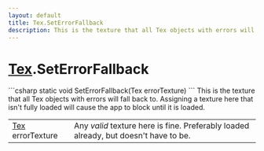 ```yaml
---
layout: default
title: Tex.SetErrorFallback
description: This is the texture that all Tex objects with errors will fall back to. Assigning a texture here that isn't fully loaded will cause the app to block until it is loaded.
---
```

# [Tex]({{site.url}}/Pages/StereoKit/Tex.html).SetErrorFallback

<div class='signature' markdown='1'>
```csharp
static void SetErrorFallback(Tex errorTexture)
```
This is the texture that all Tex objects with errors will
fall back to. Assigning a texture here that isn't fully loaded will
cause the app to block until it is loaded.
</div>

|  |  |
|--|--|
|[Tex]({{site.url}}/Pages/StereoKit/Tex.html) errorTexture|Any _valid_ texture here is fine.             Preferably loaded already, but doesn't have to be.|




